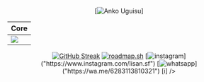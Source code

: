<div align="center">
  
  [![Anko Uguisu]("https://media.tenor.com/Z9SazAegMbIAAAAd/aurelius467385-yofukashi-no-uta.gif")]

| Core |
|------|
| [![](https://skillicons.dev/icons?i=js)](https://skillicons.dev) |

  [![GitHub Streak](https://streak-stats.demolab.com?user=lisanshidqifarizan&theme=dark&hide_border=true&border_radius=0&mode=weekly&card_width=500&card_height=200)](https://git.io/streak-stats)
  [![roadmap.sh](https://roadmap.sh/card/wide/64e75b13b128dce3cb6f9bb7?variant=dark&roadmaps=frontend%2Cjavascript%2Cnodejs%2Creact)](https://roadmap.sh)
  [![instagram]("https://img.shields.io/badge/Instagram-E4405F?style=for-the-badge&logo=instagram&logoColor=white")]("https://www.instagram.com/lisan.sf") 
  [![whatsapp]("https://img.shields.io/badge/WhatsApp-25D366?style=for-the-badge&logo=whatsapp&logoColor=white")]("https://wa.me/6283113810321") 
  [i[]("https://profile-counter.glitch.me/lisanshidqifarizan/count.svg?")]  />

</div>
